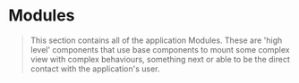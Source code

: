 # Modules
>This section contains all of the application Modules. These are 'high level' components that use base components to mount some complex view with complex behaviours, something next or able to be the direct contact with the application's user.